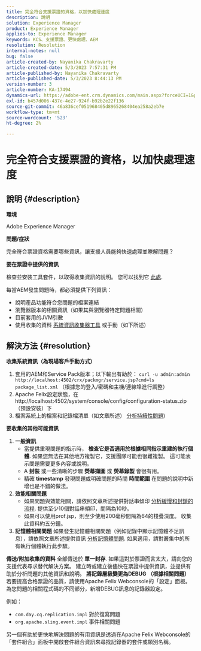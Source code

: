 ```yaml
---
title: 完全符合支援票證的資格，以加快處理速度
description: 說明
solution: Experience Manager
product: Experience Manager
applies-to: Experience Manager
keywords: KCS、支援票證、更快處理、AEM
resolution: Resolution
internal-notes: null
bug: false
article-created-by: Nayanika Chakravarty
article-created-date: 5/3/2023 7:57:31 PM
article-published-by: Nayanika Chakravarty
article-published-date: 5/3/2023 8:44:13 PM
version-number: 3
article-number: KA-17494
dynamics-url: https://adobe-ent.crm.dynamics.com/main.aspx?forceUCI=1&pagetype=entityrecord&etn=knowledgearticle&id=18461fbc-ece9-ed11-a7c6-6045bd006b25
exl-id: b457d006-437e-4e27-924f-b92b2e22f136
source-git-commit: 46a836cef051968405d8965268404ea258a2eb7e
workflow-type: tm+mt
source-wordcount: '523'
ht-degree: 2%

---
```


# 完全符合支援票證的資格，以加快處理速度

## 說明 {#description}


<b>環境</b>

Adobe Experience Manager

<b>問題/症狀</b>

完全符合票證資格需要哪些資訊，讓支援人員能夠快速處理並瞭解問題？

<b>要在票證中提供的資訊</b>

檢查並安裝工具套件，以取得收集資訊的說明。 您可以找到它 [此處](https://helpx.adobe.com/experience-manager/kb/index/tools.html).

每當AEM發生問題時，都必須提供下列資訊：

- 說明產品功能符合您問題的檔案連結
- 瀏覽器版本的相關資訊（如果其與瀏覽器特定問題相關）
- 目前套用的JVM引數
- 使用收集的資料 [系統資訊收集器工具](https://helpx.adobe.com/experience-manager/kb/support-info-collector.html) 或手動（如下所述）



## 解決方法 {#resolution}

<b>收集系統資訊（為現場客戶手動方式）</b>
1. 套用的AEM和Service Pack版本；以下輸出有助於： `curl -u admin:admin http://localhost:4502/crx/packmgr/service.jsp?cmd=ls  package_list.xml` （根據您的登入/密碼和主機/連線埠進行調整）
2. Apache Felix設定狀態，在http://localhost:4502/system/console/config/configuration-status.zip （預設安裝）下
3. 檔案系統上的檔案和記錄檔清單（如文章所述） [分析持續性問題](https://helpx.adobe.com/experience-manager/kb/AnalyzePersistenceProblems.html))

<b>要收集的其他可能資訊</b>
1. <b>一般資訊</b>
   - 當提供重現問題的指示時， <b>檢查它是否適用於根據相同指示重建的執行個體</b>. 如果您無法在其他地方複製它，支援團隊可能也很難複製。 這可能表示問題需要更多內容或說明。
   - A <b>封裝</b> 或一些清晰的步驟 <b>熒幕擷圖</b> 或 <b>熒幕錄製</b> 會很有用。
   - 精確 <b>timestamp</b> 發現問題或明確問題的時間 <b>時間範圍</b> 在問題的說明中新增也是不錯的做法。
2. <b>效能相關問題</b>
   - 如果問題與效能相關，請依照文章所述提供對話串傾印 [分析緩慢和封鎖的流程](https://helpx.adobe.com/experience-manager/kb/AnalyzeSlowAndBlockedProcesses.html). 提供至少10個對話串傾印，間隔為10秒。
   - 如果可以使用prof.jsp，則至少使用200毫秒間隔為64的棧疊深度。 收集此資料約五分鐘。
3. <b>記憶體相關問題</b>    如果發生記憶體相關問題（例如記錄中顯示記憶體不足訊息），請依照文章所述提供資訊 [分析記憶體問題](https://experienceleague.adobe.com/docs/experience-cloud-kcs/kbarticles/KA-17482.html?lang=en). 如果適用，請對叢集中的所有執行個體執行此步驟。

<b>傳送/附加收集的資料</b>
全部傳送於 <b>單一封存</b>. 如果這對於票證而言太大，請向您的支援代表尋求替代解決方案。 建立時或建立後儘快在票證中提供資訊，並提供有助於分析問題的其他資訊和說明。
<b>將記錄層級變更為DEBUG （根據相關問題）</b>
若要提高合格票證的品質，請使用Apache Felix Webconsole的「設定」面板。 為您問題的相關程式碼的不同部分，新增DEBUG訊息的記錄器設定。

例如：

- `com.day.cq.replication.impl` 對於復寫問題
- `org.apache.sling.event.impl` 事件相關問題



另一個有助於更快地解決問題的有用資訊是透過在Apache Felix Webconsole的「套件組合」面板中開啟套件組合資訊來尋找記錄器的套件或類別名稱。
